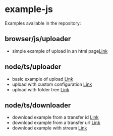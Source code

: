 # example-js
Examples available in the repository:
## browser/js/uploader

* simple example of upload in an html page[Link](https://github.com/fromsmash/example-js/blob/main/browser/js/uploader/upload.html)

## node/ts/uploader

* basic example of upload [Link](https://github.com/fromsmash/example-js/blob/main/node/ts/uploader/src/basic.ts)
* upload with custom configuration [Link](https://github.com/fromsmash/example-js/blob/main/node/ts/uploader/src/customized.ts)
* upload with folder tree [Link](https://github.com/fromsmash/example-js/blob/main/node/ts/uploader/src/tree.ts)

## node/ts/downloader

* download example from a transfer id [Link](https://github.com/fromsmash/example-js/blob/main/node/ts/downloader/src/basic_with_id.ts)
* download example from a transfer url [Link](https://github.com/fromsmash/example-js/blob/main/node/ts/downloader/src/basic_with_url.ts)
* download example with stream [Link](https://github.com/fromsmash/example-js/blob/main/node/ts/downloader/src/stream.ts)